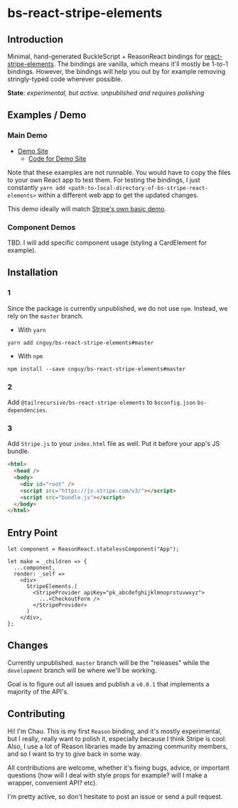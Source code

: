 # bs-react-stripe-elements

## Introduction

Minimal, hand-generated BuckleScript + ReasonReact bindings for [react-stripe-elements](https://github.com/stripe/react-stripe-elements). The bindings are vanilla, which means it'll mostly be 1-to-1 bindings. However, the bindings will help you out by for example removing stringly-typed code wherever possible.

**State**: _experimental, but active. unpublished and requires polishing_

## Examples / Demo

### Main Demo

- [Demo Site](https://bs-react-stripe-elements.surge.sh)
  - [Code for Demo Site](https://github.com/cnguy/bs-react-stripe-elements/blob/master/examples/Checkout)

Note that these examples are not runnable. You would have to copy the files to your own React app to test them. For testing the bindings, I just constantly `yarn add <path-to-local-directory-of-bs-stripe-react-elements>` within a different web app to get the updated changes.

This demo ideally will match [Stripe's own basic demo](https://github.com/stripe/react-stripe-elements/blob/master/demo/demo/index.js).

### Component Demos

TBD. I will add specific component usage (styling a CardElement for example).

## Installation

### 1

Since the package is currently unpublished, we do not use `npm`. Instead,
we rely on the `master` branch.

- With `yarn`

`yarn add cnguy/bs-react-stripe-elements#master`

- With `npm`

`npm install --save cnguy/bs-react-stripe-elements#master`

### 2

Add `@tailrecursive/bs-react-stripe-elements` to `bsconfig.json` `bs-dependencies`.

### 3

Add `Stripe.js` to your `index.html` file as well. Put it before your app's JS bundle.

```html
<html>
  <head />
  <body>
    <div id="root" />
    <script src="https://js.stripe.com/v3/"></script>
    <script src="bundle.js"></script>
  </body>
</html>
```

## Entry Point

```reason
let component = ReasonReact.statelessComponent("App");

let make = _children => {
  ...component,
  render: _self =>
    <div>
      StripeElements.(
        <StripeProvider apiKey="pk_abcdefghijklmnoprstuvwxyz">
          ...<CheckoutForm />
        </StripeProvider>
      )
    </div>,
};
```

## Changes

Currently unpublished. `master` branch will be the "releases" while the `development` branch will be where we'll be working.

Goal is to figure out all issues and publish a `v0.0.1` that implements a majority of the API's.

## Contributing

Hi! I'm Chau. This is my first `Reason` binding, and it's mostly experimental, but I really, really want to polish it, especially because I think Stripe is cool. Also, I use a lot of Reason libraries made by amazing community members, and so I want to try to give back in some way.

All contributions are welcome, whether it's fixing bugs, advice, or important questions (how will I deal with style props for example? will I make a wrapper, convenient API? etc).

I'm pretty active, so don't hesitate to post an issue or send a pull request.
